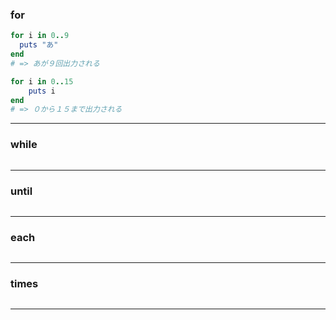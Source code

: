 ### for
```ruby
for i in 0..9
  puts "あ"
end
# => あが９回出力される
```
```ruby
for i in 0..15
    puts i
end
# => ０から１５まで出力される
```
---
### while
```ruby
```
---
### until
```ruby
```
---
### each
```ruby
```
---
### times
```ruby
```
---
